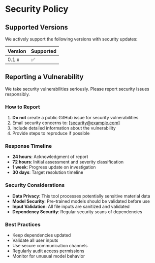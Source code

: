 # Security Policy

## Supported Versions

We actively support the following versions with security updates:

| Version | Supported          |
| ------- | ------------------ |
| 0.1.x   | :white_check_mark: |

## Reporting a Vulnerability

We take security vulnerabilities seriously. Please report security issues responsibly.

### How to Report

1. **Do not** create a public GitHub issue for security vulnerabilities
2. Email security concerns to: [security@example.com]
3. Include detailed information about the vulnerability
4. Provide steps to reproduce if possible

### Response Timeline

- **24 hours**: Acknowledgment of report
- **72 hours**: Initial assessment and severity classification
- **1 week**: Progress update on investigation
- **30 days**: Target resolution timeline

### Security Considerations

- **Data Privacy**: This tool processes potentially sensitive material data
- **Model Security**: Pre-trained models should be validated before use
- **Input Validation**: All file inputs are sanitized and validated
- **Dependency Security**: Regular security scans of dependencies

### Best Practices

- Keep dependencies updated
- Validate all user inputs
- Use secure communication channels
- Regularly audit access permissions
- Monitor for unusual model behavior